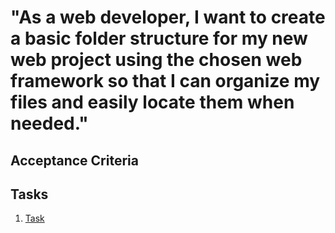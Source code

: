 # "As a web developer, I want to create a basic folder structure for my new web project using the chosen web framework so that I can organize my files and easily locate them when needed."

## Acceptance Criteria

## Tasks
1. [Task](tasks/task_template.md)